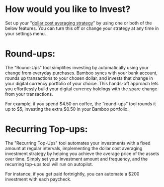 # How would you like to Invest? 

Set up your "[dollar cost averaging strategy](https://www.getbamboo.io/blog/dollar-cost-averaging-101/)" by using one or both of the below features. You can turn this off or change your strategy at any time in your settings menu. 

# Round-ups:

The "Round-Ups" tool simplifies investing by automatically using your change from everyday purchases. Bamboo syncs with your bank account, rounds up transactions to your chosen dollar, and invests that change in your digital currency portfolio of your choice. This hands-off approach lets you effortlessly build your digital currency holdings with the spare change from your transactions.

For example, if you spend $4.50 on coffee, the “round-ups” tool rounds it up to $5, investing the extra $0.50 in your Bamboo portfolio.

# Recurring Top-ups:

The "Recurring Top-Ups" tool automates your investments with a fixed amount at regular intervals, implementing the dollar cost averaging investment strategy by helping you achieve the average price of the assets over time. Simply set your investment amount and frequency, and the recurring top-ups tool will run on autopilot.

For instance, if you get paid fortnightly, you can automate a $200 investment with each paycheck.

